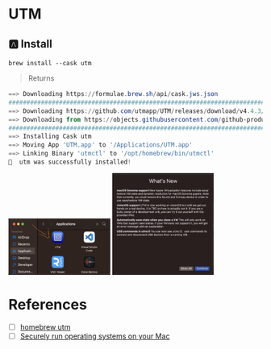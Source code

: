 # UTM


## :a: Install

```
brew install --cask utm
```
> Returns
```powershell
==> Downloading https://formulae.brew.sh/api/cask.jws.json
############################################################################################################### 100.0%
==> Downloading https://github.com/utmapp/UTM/releases/download/v4.4.3/UTM.dmg
==> Downloading from https://objects.githubusercontent.com/github-production-release-asset-2e65be/181042062/8ba42411-3
############################################################################################################### 100.0%
==> Installing Cask utm
==> Moving App 'UTM.app' to '/Applications/UTM.app'
==> Linking Binary 'utmctl' to '/opt/homebrew/bin/utmctl'
🍺  utm was successfully installed!
```

<img src=images/UTM_app.png width=40% height=40% > </img>
<img src=images/UTM_launched.png width=40% height=40% > </img>


# References

- [ ] [homebrew utm](https://formulae.brew.sh/cask/utm)
- [ ] [Securely run operating systems on your Mac](https://mac.getutm.app/)
